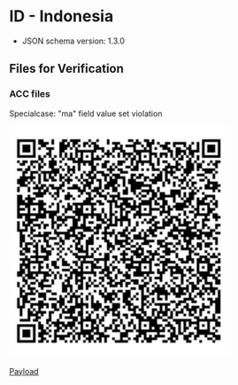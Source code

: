 # ID - Indonesia

  * JSON schema version: 1.3.0

## Files for Verification

### ACC files

Specialcase: "ma" field value set violation

![VAC_ID_01 QR Code](./specialcases/VAC_ID_01.jpeg)

[Payload](./specialcases/VAC_ID_01.json)

